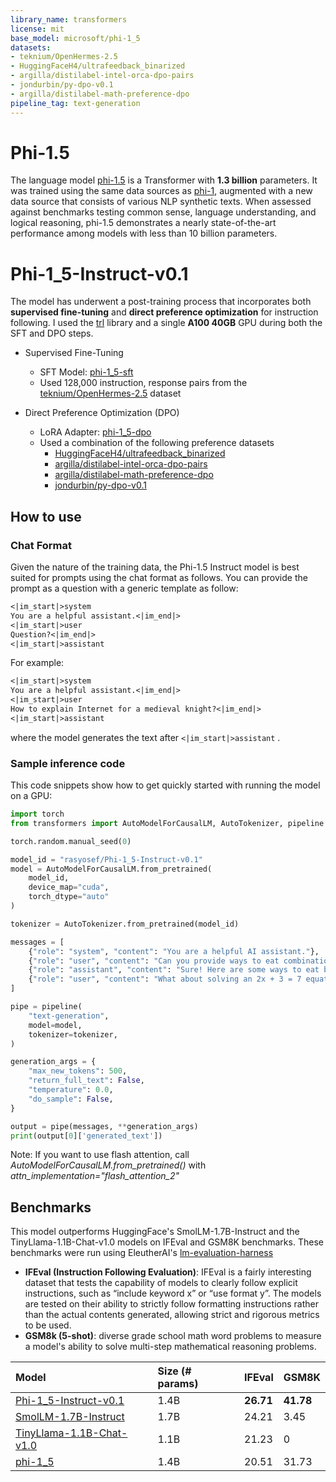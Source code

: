 ```yaml
---
library_name: transformers
license: mit
base_model: microsoft/phi-1_5
datasets:
- teknium/OpenHermes-2.5
- HuggingFaceH4/ultrafeedback_binarized
- argilla/distilabel-intel-orca-dpo-pairs
- jondurbin/py-dpo-v0.1
- argilla/distilabel-math-preference-dpo
pipeline_tag: text-generation
---
```


# Phi-1.5
The language model [phi-1.5](https://huggingface.co/microsoft/phi-1_5) is a Transformer with **1.3 billion** parameters. It was trained using the same data sources as [phi-1](https://huggingface.co/microsoft/phi-1), augmented with a new data source that consists of various NLP synthetic texts. When assessed against benchmarks testing common sense, language understanding, and logical reasoning, phi-1.5 demonstrates a nearly state-of-the-art performance among models with less than 10 billion parameters.

# Phi-1_5-Instruct-v0.1
The model has underwent a post-training process that incorporates both **supervised fine-tuning** and **direct preference optimization** for instruction following. I used the [trl](https://huggingface.co/docs/trl/en/index) library and a single **A100 40GB** GPU during both the SFT and DPO steps.

- Supervised Fine-Tuning
  - SFT Model: [phi-1_5-sft](https://huggingface.co/rasyosef/phi-1_5-sft)
  - Used 128,000 instruction, response pairs from the [teknium/OpenHermes-2.5](https://huggingface.co/datasets/teknium/OpenHermes-2.5) dataset

- Direct Preference Optimization (DPO)
  - LoRA Adapter: [phi-1_5-dpo](https://huggingface.co/rasyosef/phi-1_5-dpo)
  - Used a combination of the following preference datasets
    - [HuggingFaceH4/ultrafeedback_binarized](https://huggingface.co/datasets/HuggingFaceH4/ultrafeedback_binarized)
    - [argilla/distilabel-intel-orca-dpo-pairs](https://huggingface.co/datasets/argilla/distilabel-intel-orca-dpo-pairs)
    - [argilla/distilabel-math-preference-dpo](https://huggingface.co/datasets/argilla/distilabel-math-preference-dpo)
    - [jondurbin/py-dpo-v0.1](https://huggingface.co/datasets/jondurbin/py-dpo-v0.1)

## How to use
### Chat Format

Given the nature of the training data, the Phi-1.5 Instruct model is best suited for prompts using the chat format as follows. 
You can provide the prompt as a question with a generic template as follow:
```markdown
<|im_start|>system
You are a helpful assistant.<|im_end|>
<|im_start|>user
Question?<|im_end|>
<|im_start|>assistant
```

For example:
```markdown
<|im_start|>system
You are a helpful assistant.<|im_end|>
<|im_start|>user
How to explain Internet for a medieval knight?<|im_end|>
<|im_start|>assistant
```
where the model generates the text after `<|im_start|>assistant` .

### Sample inference code

This code snippets show how to get quickly started with running the model on a GPU:

```python
import torch 
from transformers import AutoModelForCausalLM, AutoTokenizer, pipeline 

torch.random.manual_seed(0) 

model_id = "rasyosef/Phi-1_5-Instruct-v0.1"
model = AutoModelForCausalLM.from_pretrained( 
    model_id,  
    device_map="cuda",  
    torch_dtype="auto" 
) 

tokenizer = AutoTokenizer.from_pretrained(model_id) 

messages = [ 
    {"role": "system", "content": "You are a helpful AI assistant."}, 
    {"role": "user", "content": "Can you provide ways to eat combinations of bananas and dragonfruits?"}, 
    {"role": "assistant", "content": "Sure! Here are some ways to eat bananas and dragonfruits together: 1. Banana and dragonfruit smoothie: Blend bananas and dragonfruits together with some milk and honey. 2. Banana and dragonfruit salad: Mix sliced bananas and dragonfruits together with some lemon juice and honey."}, 
    {"role": "user", "content": "What about solving an 2x + 3 = 7 equation?"}, 
] 

pipe = pipeline( 
    "text-generation", 
    model=model, 
    tokenizer=tokenizer, 
) 

generation_args = { 
    "max_new_tokens": 500, 
    "return_full_text": False, 
    "temperature": 0.0, 
    "do_sample": False, 
} 

output = pipe(messages, **generation_args) 
print(output[0]['generated_text'])  
```

Note: If you want to use flash attention, call _AutoModelForCausalLM.from_pretrained()_ with _attn_implementation="flash_attention_2"_

## Benchmarks

This model outperforms HuggingFace's SmolLM-1.7B-Instruct and the TinyLlama-1.1B-Chat-v1.0 models on IFEval and GSM8K benchmarks. These benchmarks were run using EleutherAI's [lm-evaluation-harness](https://github.com/EleutherAI/lm-evaluation-harness)

- **IFEval (Instruction Following Evaluation)**: IFEval is a fairly interesting dataset that tests the capability of models to clearly follow explicit instructions, such as “include keyword x” or “use format y”. The models are tested on their ability to strictly follow formatting instructions rather than the actual contents generated, allowing strict and rigorous metrics to be used.
- **GSM8k (5-shot)**: diverse grade school math word problems to measure a model's ability to solve multi-step mathematical reasoning problems.

|Model|Size (# params)|IFEval|GSM8K|
|:----|:--------------|:-----|:----|
|[Phi-1_5-Instruct-v0.1](https://huggingface.co/rasyosef/Phi-1_5-Instruct-v0.1)|1.4B|**26.71**|**41.78**|
|[SmolLM-1.7B-Instruct](https://huggingface.co/HuggingFaceTB/SmolLM-1.7B-Instruct)|1.7B|24.21|3.45|
|[TinyLlama-1.1B-Chat-v1.0](https://huggingface.co/TinyLlama/TinyLlama-1.1B-Chat-v1.0)|1.1B|21.23|0|
|[phi-1_5](https://huggingface.co/microsoft/phi-1_5)|1.4B|20.51|31.73|

